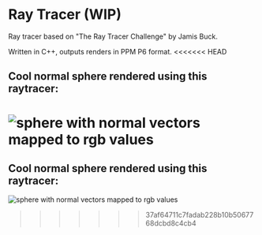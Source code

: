 # Ray Tracer (WIP)
Ray tracer based on "The Ray Tracer Challenge" by Jamis Buck.

Written in C++, outputs renders in PPM P6 format.
<<<<<<< HEAD
## Cool normal sphere rendered using this raytracer: 
![sphere with normal vectors mapped to rgb values](./normal_sphere.gif)
=======
## Cool normal sphere rendered using this raytracer:
![sphere with normal vectors mapped to rgb values](./normal_sphere.gif)
>>>>>>> 37af64711c7fadab228b10b5067768dcbd8c4cb4

